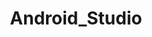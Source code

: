 ---
title           : "Android_Studio"
layout          : category
taxonomy        : "Android"
permalink       : /Android/
---